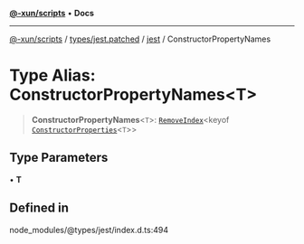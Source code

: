 [**@-xun/scripts**](../../../../../README.md) • **Docs**

***

[@-xun/scripts](../../../../../README.md) / [types/jest.patched](../../../README.md) / [jest](../README.md) / ConstructorPropertyNames

# Type Alias: ConstructorPropertyNames\<T\>

> **ConstructorPropertyNames**\<`T`\>: [`RemoveIndex`](RemoveIndex.md)\<keyof [`ConstructorProperties`](ConstructorProperties.md)\<`T`\>\>

## Type Parameters

• **T**

## Defined in

node\_modules/@types/jest/index.d.ts:494
